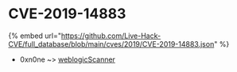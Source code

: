 # CVE-2019-14883
{% embed url="https://github.com/Live-Hack-CVE/full_database/blob/main/cves/2019/CVE-2019-14883.json" %}

* 0xn0ne ~> [weblogicScanner](https://www.alice-snow.ru/2019/database/cve-2019-14883/weblogicscanner-0xn0ne)